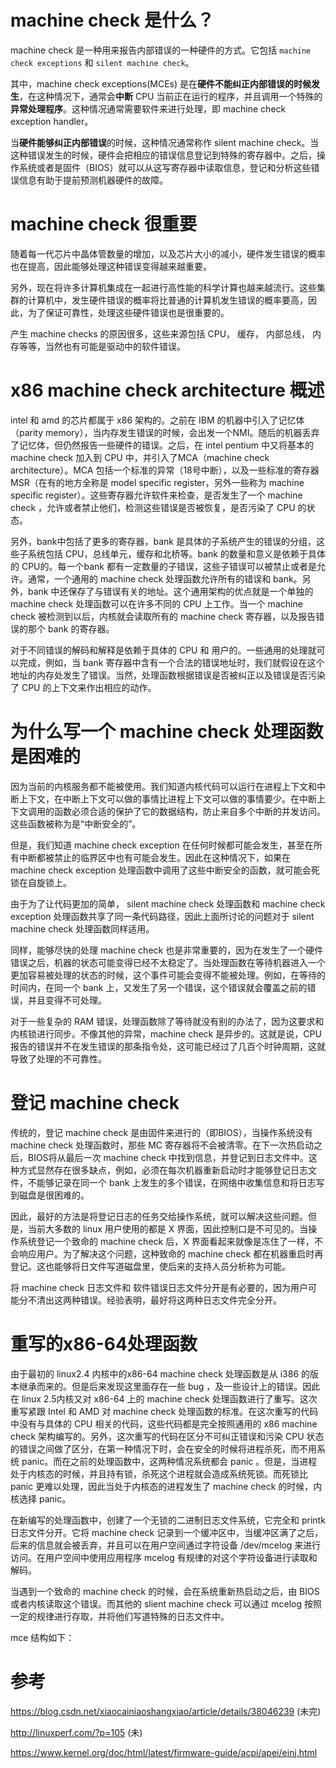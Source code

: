 
# machine check 是什么？

machine check 是一种用来报告内部错误的一种硬件的方式。它包括 `machine check exceptions` 和 `silent machine check`。

其中，machine check exceptions(MCEs) 是在**硬件不能纠正内部错误的时候发生**，在这种情况下，通常会**中断** CPU 当前正在运行的程序，并且调用一个特殊的**异常处理程序**。这种情况通常需要软件来进行处理，即 machine check exception handler。

当**硬件能够纠正内部错误**的时候，这种情况通常称作 silent machine check。当这种错误发生的时候，硬件会把相应的错误信息登记到特殊的寄存器中。之后，操作系统或者是固件（BIOS）就可以从这写寄存器中读取信息，登记和分析这些错误信息有助于提前预测机器硬件的故障。

# machine check 很重要

随着每一代芯片中晶体管数量的增加，以及芯片大小的减小，硬件发生错误的概率也在提高，因此能够处理这种错误变得越来越重要。

另外，现在将许多计算机集成在一起进行高性能的科学计算也越来越流行。这些集群的计算机中，发生硬件错误的概率将比普通的计算机发生错误的概率要高，因此，为了保证可靠性，处理这些硬件错误也是很重要的。

产生 machine checks 的原因很多，这些来源包括 CPU， 缓存， 内部总线， 内存等等，当然也有可能是驱动中的软件错误。

# x86 machine check architecture 概述

intel 和 amd 的芯片都属于 x86 架构的。之前在 IBM 的机器中引入了记忆体（parity memory），当内存发生错误的时候，会出发一个NMI。随后的机器丢弃了记忆体，但仍然报告一些硬件的错误。之后，在 intel pentium 中又将基本的 machine check 加入到 CPU 中，并引入了MCA（machine check architecture）。MCA 包括一个标准的异常（18号中断），以及一些标准的寄存器 MSR（在有的地方全称是 model specific register，另外一些称为 machine specific register）。这些寄存器允许软件来检查，是否发生了一个 machine check ，允许或者禁止他们，检测这些错误是否被恢复，是否污染了 CPU 的状态。

另外，bank中包括了更多的寄存器，bank 是具体的子系统产生的错误的分组，这些子系统包括 CPU，总线单元，缓存和北桥等。bank 的数量和意义是依赖于具体的 CPU的。每一个bank 都有一定数量的子错误，这些子错误可以被禁止或者是允许。通常，一个通用的 machine check 处理函数允许所有的错误和 bank。另外，bank 中还保存了与错误有关的地址。这个通用架构的优点就是一个单独的 machine check 处理函数可以在许多不同的 CPU 上工作。当一个 machine check 被检测到以后，内核就会读取所有的 machine check 寄存器，以及报告错误的那个 bank 的寄存器。

对于不同错误的解码和解释是依赖于具体的 CPU 和 用户的。一些通用的处理就可以完成，例如，当 bank 寄存器中含有一个合法的错误地址时，我们就假设在这个地址的内存处发生了错误。当然，处理函数根据错误是否被纠正以及错误是否污染了 CPU 的上下文来作出相应的动作。

# 为什么写一个 machine check 处理函数是困难的

因为当前的内核服务都不能被使用。我们知道内核代码可以运行在进程上下文和中断上下文，在中断上下文可以做的事情比进程上下文可以做的事情要少。在中断上下文调用的函数必须合适的保护了它的数据结构，防止来自多个中断的并发访问。这些函数被称为是“中断安全的”。

但是，我们知道 machine check exception 在任何时候都可能会发生，甚至在所有中断都被禁止的临界区中也有可能会发生。因此在这种情况下，如果在 machine check exception 处理函数中调用了这些中断安全的函数，就可能会死锁在自旋锁上。

由于为了让代码更加的简单， silent machine check 处理函数和 machine check exception 处理函数共享了同一条代码路径，因此上面所讨论的问题对于 silent machine check 处理函数同样适用。

同样，能够尽快的处理 machine check 也是非常重要的，因为在发生了一个硬件错误之后，机器的状态可能变得已经不太稳定了。当处理函数在等待机器进入一个更加容易被处理的状态的时候，这个事件可能会变得不能被处理。例如，在等待的时间内，在同一个 bank 上，又发生了另一个错误，这个错误就会覆盖之前的错误，并且变得不可处理。

对于一些复杂的 RAM 错误，处理函数除了等待就没有别的办法了，因为这要求和内核锁进行同步。不像其他的异常，machine check 是异步的。这就是说，CPU 报告的错误并不在发生错误的那条指令处，这可能已经过了几百个时钟周期，这就导致了处理的不可靠性。

# 登记 machine check 

传统的，登记 machine check 是由固件来进行的（即BIOS），当操作系统没有 machine check 处理函数时，那些 MC 寄存器将不会被清零。在下一次热启动之后，BIOS将从最后一次 machine check 中找到信息，并登记到日志文件中。这种方式显然存在很多缺点，例如，必须在每次机器重新启动时才能够登记日志文件，不能够记录在同一个 bank 上发生的多个错误，在网络中收集信息和将日志写到磁盘是很困难的。

因此，最好的方法是将登记日志的任务交给操作系统，就可以解决这些问题。但是，当前大多数的 linux 用户使用的都是 X 界面，因此控制口是不可见的。当操作系统登记一个致命的 machine check 后，X 界面看起来就像是冻住了一样，不会响应用户。为了解决这个问题，这种致命的 machine check 都在机器重启时再登记。这也能够将日文件写道磁盘里，使后来的支持人员分析称为可能。

将 machine check 日志文件和 软件错误日志文件分开是有必要的，因为用户可能分不清出这两种错误。经验表明，最好将这两种日志文件完全分开。

# 重写的x86-64处理函数

由于最初的 linux2.4 内核中的x86-64 machine check 处理函数是从 i386 的版本继承而来的。但是后来发现这里面存在一些 bug ，及一些设计上的错误。因此在 linux 2.5内核又对 x86-64 上的 machine check 处理函数进行了重写。这次重写紧跟 Intel 和 AMD 对 machine check 处理函数的标准。在这次重写的代码中没有与具体的 CPU 相关的代码，这些代码都是完全按照通用的 x86 machine check 架构编写的。另外，这次重写的代码在区分不可纠正错误和污染 CPU 状态的错误之间做了区分，在第一种情况下时，会在安全的时候将进程杀死，而不用系统 panic。而在之前的处理函数中，这两种情况系统都会 panic 。但是，当进程处于内核态的时候，并且持有锁，杀死这个进程就会造成系统死锁。而死锁比 panic 更难以处理，因此当处于内核态的进程发生了 machine check 的时候，内核选择 panic。

在新编写的处理函数中，创建了一个无锁的二进制日志文件系统，它完全和 printk 日志文件分开。它将 machine check 记录到一个缓冲区中，当缓冲区满了之后，后来的信息就会被丢弃，并且可以在用户空间通过字符设备 /dev/mcelog 来进行访问。在用户空间中使用应用程序 mcelog 有规律的对这个字符设备进行读取和解码。

当遇到一个致命的 machine check 的时候，会在系统重新热启动之后，由 BIOS 或者内核读取这个错误。而其他的 slient machine check 可以通过 mcelog 按照一定的规律进行存取，并将他们写道特殊的日志文件中。

mce 结构如下：


# 参考

https://blog.csdn.net/xiaocainiaoshangxiao/article/details/38046239 (未完)

http://linuxperf.com/?p=105 (未)

https://www.kernel.org/doc/html/latest/firmware-guide/acpi/apei/einj.html